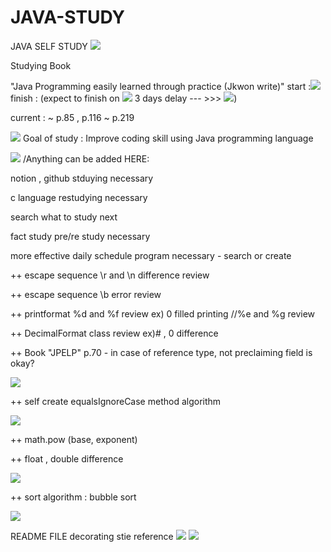 # JAVA-STUDY
JAVA SELF STUDY
<img src="https://img.shields.io/badge/Hyeri1ee -ECD53F?style=flat-square&logo=JAVA&logoColor=512BD4"/>

Studying Book

"Java Programming easily learned through practice (Jkwon write)" start :<img src="https://img.shields.io/badge/22.10.30 -ECD53F?style=flat-square&logo=JAVA&logoColor=512BD4"/>     finish :   (expect to finish on <img src="https://img.shields.io/badge/22.11.01 -ECD53F?style=flat-square&logo=JAVA&logoColor=512BD4"/>  3 days delay  --- >>> <img src="https://img.shields.io/badge/22.11.04 -EC1C24?style=flat-square&logo=JAVA&logoColor=512BD4"/>)

current : ~ p.85 , p.116 ~ p.219

<img src="https://img.shields.io/badge/!!-3766AB?style=flat-square&logo=simpleiconsAccusoft&logoColor=white"/></a> Goal of study : Improve coding skill using Java programming language

<img src="https://img.shields.io/badge/**-A9225C?style=flat-square&logo=simpleiconsAccusoft&logoColor=white"/></a> /Anything can be added HERE:

notion , github stduying necessary

c language restudying necessary

search what to study next

fact study pre/re study necessary

more effective daily schedule program necessary - search or create

++ escape sequence \r and \n difference review

++ escape sequence \b error review

++ printformat %d and %f review ex) 0 filled printing //%e and %g review

++ DecimalFormat class review ex)# , 0 difference

++ Book "JPELP" p.70 - in case of reference type, not preclaiming field is okay?

<img src="https://img.shields.io/badge/22.10.30 -512BD4?style=flat-square&logo=22.10.30&logoColor=512BD4"/>


++ self create equalsIgnoreCase method algorithm 

<img src="https://img.shields.io/badge/22.10.31 -512BD4?style=flat-square&logo=22.10.30&logoColor=512BD4"/>

++ math.pow (base, exponent)

++ float , double difference

<img src="https://img.shields.io/badge/22.11.01 -512BD4?style=flat-square&logo=22.10.30&logoColor=512BD4"/>

++ sort algorithm : bubble sort

<img src="https://img.shields.io/badge/22.11.02 -512BD4?style=flat-square&logo=22.10.30&logoColor=512BD4"/>

README FILE decorating stie reference
<a href="https://velog.io/@seondal/Github-Readme-%EA%BE%B8%EB%AF%B8%EA%B8%B0-%EC%B4%9D%EC%A0%95%EB%A6%AC"><img src="https://img.shields.io/badge/Site-FFCA28?style=flat-square&logo=Site 1&logoColor=white"/></a>
<a href="https://velog.io/@woo0_hooo/Github-github-profile-%EA%B0%84%EC%A7%80%EB%82%98%EA%B2%8C-%EA%BE%B8%EB%AF%B8%EA%B8%B0"><img src="https://img.shields.io/badge/Site-FF6550?style=flat-square&logo=Site 2&logoColor=white"/></a>


